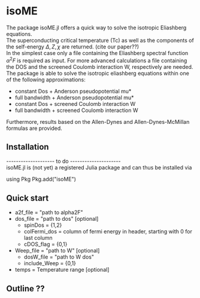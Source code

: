 # isoME
The package isoME.jl offers a quick way to solve the isotropic Eliashberg equations.  
The superconducting critical temperature (Tc) as well as the components of the self-energy $\Delta, Z, \chi$ are returned. (cite our paper??)  
In the simplest case only a file containing the Eliashberg spectral function $\alpha^2 F$ is required as input.
For more advanced calculations a file containing the DOS and the screened Coulomb interaction W, respectively are needed.
The package is able to solve the isotropic eliashberg equations within one of the following approximations:
- constant Dos + Anderson pseudopotential mu*
- full bandwidth + Anderson pseudopotential mu*
- constant Dos + screened Coulomb interaction W
- full bandwidth + screened Coulomb interaction W

Furthermore, results based on the Allen-Dynes and Allen-Dynes-McMillan formulas are provided. 

## Installation
 -------------------- to do ---------------------  
isoME.jl is (not yet) a registered Julia package and can thus be installed via

using Pkg
Pkg.add("isoME")

 ## Quick start
- a2f_file = "path to alpha2F"
- dos_file = "path to dos" [optional]  
    - spinDos = {1,2}  
    - colFermi_dos = column of fermi energy in header, starting with 0 for last column  
    - cDOS_flag = {0,1} 
- Weep_file = "path to W" [optional] 
    - dosW_file =  "path to W dos"
    - include_Weep = {0,1}     
- temps = Temperature range [optional]


 ## Outline ??


